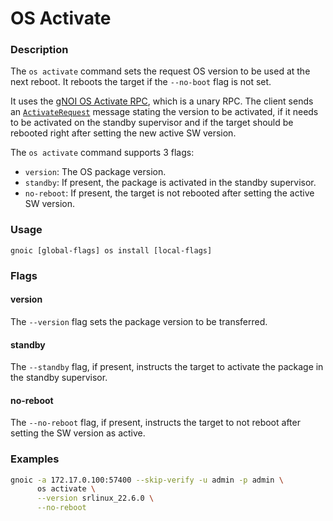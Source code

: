 # OS Activate

### Description

The `os activate` command sets the request OS version to be used at the next reboot. It reboots the target if the `--no-boot` flag is not set.

It uses the [gNOI OS Activate RPC](https://github.com/openconfig/gnoi/blob/master/os/os.proto#L116), which is a unary RPC.
The client sends an [`ActivateRequest`](https://github.com/openconfig/gnoi/blob/master/os/os.proto#L253) message stating the version to be activated, if it needs to be activated on the standby supervisor and if the target should be rebooted right after setting the new active SW version.

The `os activate` command supports 3 flags:

- `version`: The OS package version.
- `standby`: If present, the package is activated in the standby supervisor.
- `no-reboot`: If present, the target is not rebooted after setting the active SW version.

### Usage

`gnoic [global-flags] os install [local-flags]`

### Flags

#### version

The  `--version` flag sets the package version to be transferred.

#### standby

The `--standby` flag, if present, instructs the target to activate the package in the standby supervisor.

#### no-reboot

The `--no-reboot` flag, if present, instructs the target to not reboot after setting the SW version as active.

### Examples

```bash
gnoic -a 172.17.0.100:57400 --skip-verify -u admin -p admin \
      os activate \
      --version srlinux_22.6.0 \
      --no-reboot
```

